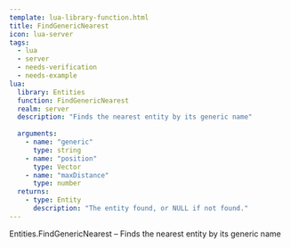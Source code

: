 ```yaml
---
template: lua-library-function.html
title: FindGenericNearest
icon: lua-server
tags:
  - lua
  - server
  - needs-verification
  - needs-example
lua:
  library: Entities
  function: FindGenericNearest
  realm: server
  description: "Finds the nearest entity by its generic name"
  
  arguments:
    - name: "generic"
      type: string
    - name: "position"
      type: Vector
    - name: "maxDistance"
      type: number
  returns:
    - type: Entity
      description: "The entity found, or NULL if not found."
---
```


<div class="lua__search__keywords">
Entities.FindGenericNearest &#x2013; Finds the nearest entity by its generic name
</div>
